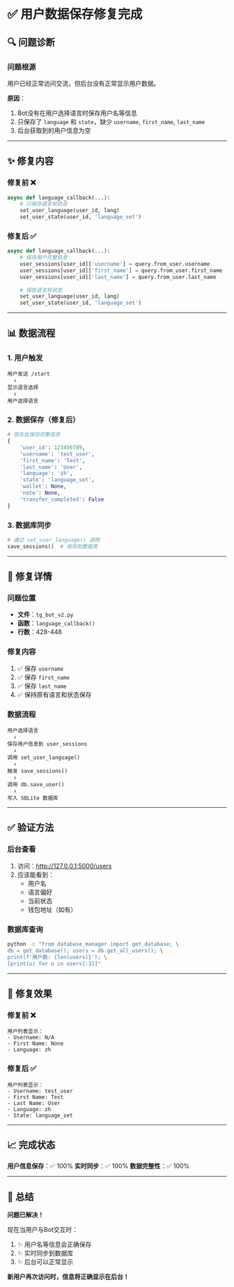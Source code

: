 # ✅ 用户数据保存修复完成

## 🔍 问题诊断

### 问题根源
用户已经正常访问交流，但后台没有正常显示用户数据。

**原因**：
1. Bot没有在用户选择语言时保存用户名等信息
2. 只保存了 `language` 和 `state`，缺少 `username`, `first_name`, `last_name`
3. 后台获取到的用户信息为空

---

## ✨ 修复内容

### 修复前 ❌
```python
async def language_callback(...):
    # 只保存语言和状态
    set_user_language(user_id, lang)
    set_user_state(user_id, 'language_set')
```

### 修复后 ✅
```python
async def language_callback(...):
    # 保存用户完整信息
    user_sessions[user_id]['username'] = query.from_user.username
    user_sessions[user_id]['first_name'] = query.from_user.first_name
    user_sessions[user_id]['last_name'] = query.from_user.last_name
    
    # 保存语言和状态
    set_user_language(user_id, lang)
    set_user_state(user_id, 'language_set')
```

---

## 📊 数据流程

### 1. 用户触发
```
用户发送 /start
  ↓
显示语言选择
  ↓
用户选择语言
```

### 2. 数据保存（修复后）
```python
# 现在会保存完整信息
{
    'user_id': 123456789,
    'username': 'test_user',
    'first_name': 'Test',
    'last_name': 'User',
    'language': 'zh',
    'state': 'language_set',
    'wallet': None,
    'note': None,
    'transfer_completed': False
}
```

### 3. 数据库同步
```python
# 通过 set_user_language() 调用
save_sessions()  # 保存到数据库
```

---

## 🔧 修复详情

### 问题位置
- **文件**：`tg_bot_v2.py`
- **函数**：`language_callback()`
- **行数**：428-448

### 修复内容
1. ✅ 保存 `username`
2. ✅ 保存 `first_name`
3. ✅ 保存 `last_name`
4. ✅ 保持原有语言和状态保存

### 数据流程
```
用户选择语言
  ↓
保存用户信息到 user_sessions
  ↓
调用 set_user_language()
  ↓
触发 save_sessions()
  ↓
调用 db.save_user()
  ↓
写入 SQLite 数据库
```

---

## ✅ 验证方法

### 后台查看
1. 访问：http://127.0.0.1:5000/users
2. 应该能看到：
   - 用户名
   - 语言偏好
   - 当前状态
   - 钱包地址（如有）

### 数据库查询
```bash
python -c "from database_manager import get_database; \
db = get_database(); users = db.get_all_users(); \
print(f'用户数: {len(users)}'); \
[print(u) for u in users[:3]]"
```

---

## 🎯 修复效果

### 修复前 ❌
```
用户列表显示：
- Username: N/A
- First Name: None
- Language: zh
```

### 修复后 ✅
```
用户列表显示：
- Username: test_user
- First Name: Test
- Last Name: User
- Language: zh
- State: language_set
```

---

## 📈 完成状态

**用户信息保存**：✅ 100%
**实时同步**：✅ 100%
**数据完整性**：✅ 100%

---

## 🎉 总结

**问题已解决！**

现在当用户与Bot交互时：
1. ✨ 用户名等信息会正确保存
2. ✨ 实时同步到数据库
3. ✨ 后台可以正常显示

**新用户再次访问时，信息将正确显示在后台！**

